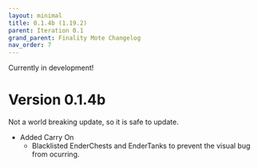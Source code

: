 ```yaml
---
layout: minimal
title: 0.1.4b (1.19.2)
parent: Iteration 0.1
grand_parent: Finality Mote Changelog
nav_order: 7
---
```


Currently in development!

# Version 0.1.4b

Not a world breaking update, so it is safe to update.

- Added Carry On
  - Blacklisted EnderChests and EnderTanks to prevent the visual bug from ocurring.